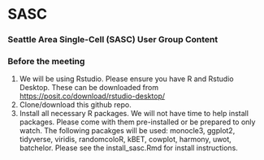 # SASC
### Seattle Area Single-Cell (SASC) User Group Content



### Before the meeting
1. We will be using Rstudio. Please ensure you have R and Rstudio Desktop. These can be downloaded from https://posit.co/download/rstudio-desktop/
2. Clone/download this github repo.
3. Install all necessary R packages. We will not have time to help install packages. Please come with them pre-installed or be prepared to only watch. The following pacakges will be used: monocle3, ggplot2, tidyverse, viridis, randomcoloR, kBET, cowplot, harmony, uwot, batchelor. Please see the install_sasc.Rmd for install instructions. 
